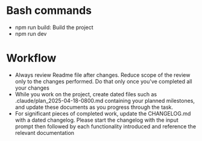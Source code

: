 # Bash commands
- npm run build: Build the project
- npm run dev

# Workflow
- Always review Readme file after changes. Reduce scope of the review only to the changes performed. Do that only once you've completed all your changes
- While you work on the project, create dated files such as .claude/plan_2025-04-18-0800.md containing your planned milestones, and update these documents as you progress through the task. 
- For significant pieces of completed work, update the CHANGELOG.md with a dated changelog. Please start the changelog with the input prompt then followed by each functionality introduced and reference the relevant documentation